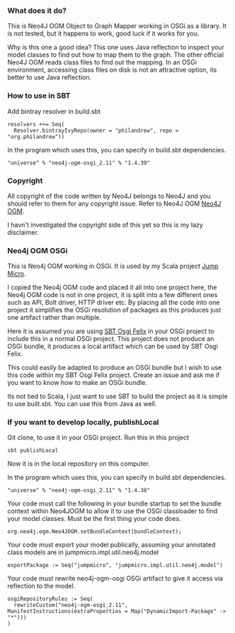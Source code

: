 
### What does it do?

This is Neo4J OGM Object to Graph Mapper working in OSGi as a library. It is not tested, but it happens to work, good luck if it works for you.

Why is this one a good idea? This one uses Java reflection to inspect your model classes to find out how to map them to the graph. The other official Neo4J OGM reads class files to find out the mapping. In an OSGi environment, accessing class files on disk is not an attractive option, its better to use Java reflection. 

### How to use in SBT

Add bintray resolver in build.sbt

    resolvers ++= Seq(
      Resolver.bintrayIvyRepo(owner = "philandrew", repo = "org.philandrew"))


In the program which uses this, you can specify in build.sbt dependencies.

    "universe" % "neo4j-ogm-osgi_2.11" % "1.4.39"


### Copyright

All copyright of the code written by Neo4J belongs to Neo4J and you should refer to them for any copyright issue. Refer to Neo4J OGM [Neo4J OGM](https://github.com/neo4j/neo4j-ogm).

I havn't investigated the copyright side of this yet so this is my lazy disclaimer.

### Neo4j OGM OSGi

This is Neo4j OGM working in OSGi. It is used by my Scala project [Jump Micro](https://github.com/PhilAndrew/JumpMicro).

I copied the Neo4j OGM code and placed it all into one project here, the Neo4j OGM code is not in one project, it is split into a few different ones such as API, Bolt driver, HTTP driver etc. By placing all the code into one project it simplifies the OSGi resolution of packages as this produces just one artifact rather than multiple.

Here it is assumed you are using [SBT Osgi Felix](https://github.com/doolse/sbt-osgi-felix) in your OSGi project to include this in a normal OSGi project. This project does not produce an OSGi bundle, it produces a local artifact which can be used by SBT Osgi Felix. 

This could easily be adapted to produce an OSGi bundle but I wish to use this code within my SBT Osgi Felix project. Create an issue and ask me if you want to know how to make an OSGi bundle.
 
Its not tied to Scala, I just want to use SBT to build the project as it is simple to use built.sbt. You can use this from Java as well.
 
### If you want to develop locally, publishLocal

Git clone, to use it in your OSGi project. Run this in this project

    sbt publishLocal

Now it is in the local repository on this computer.

In the program which uses this, you can specify in build.sbt dependencies.

    "universe" % "neo4j-ogm-osgi_2.11" % "1.4.38"

Your code must call the following in your bundle startup to set the bundle context within Neo4JOGM to allow it to use the OSGi classloader to find your model classes. Must be the first thing your code does.

    org.neo4j.ogm.Neo4JOGM.setBundleContext(bundleContext);
    
Your code must export your model publically, assuming your annotated class models are in jumpmicro.impl.util.neo4j.model
    
    exportPackage := Seq("jumpmicro", "jumpmicro.impl.util.neo4j.model")
    
Your code must rewrite neo4j-ogm-osgi OSGi artifact to give it access via reflection to the model.
    
    osgiRepositoryRules := Seq(
      rewriteCustom("neo4j-ogm-osgi_2.11", ManifestInstructions(extraProperties = Map("DynamicImport-Package" -> "*")))
    )    